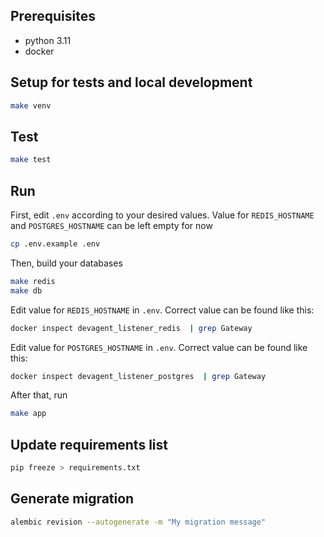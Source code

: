 ## Prerequisites

- python 3.11
- docker

## Setup for tests and local development

```bash
make venv
```

## Test

```bash
make test
```

## Run

First, edit `.env` according to your desired values. Value for `REDIS_HOSTNAME` and `POSTGRES_HOSTNAME` can be left empty for now

```bash
cp .env.example .env
```

Then, build your databases

```bash
make redis
make db
```

Edit value for `REDIS_HOSTNAME` in `.env`. Correct value can be found like this:

```bash
docker inspect devagent_listener_redis  | grep Gateway
```

Edit value for `POSTGRES_HOSTNAME` in `.env`. Correct value can be found like this:

```bash
docker inspect devagent_listener_postgres  | grep Gateway
```

After that, run

```bash
make app
```

## Update requirements list

```bash
pip freeze > requirements.txt
```

## Generate migration

```bash
alembic revision --autogenerate -m "My migration message"
```
